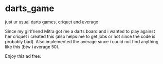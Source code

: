 # darts_game
just ur usual darts games, criquet and average

Since my girlfriend Mitra got me a darts board and i wanted to play against her criquet i created this (also helps me to get jobs or not since the code is probably bad). Also implemented the average since i could not find anything like this (btw i average 50).

Enjoy this ad free.
